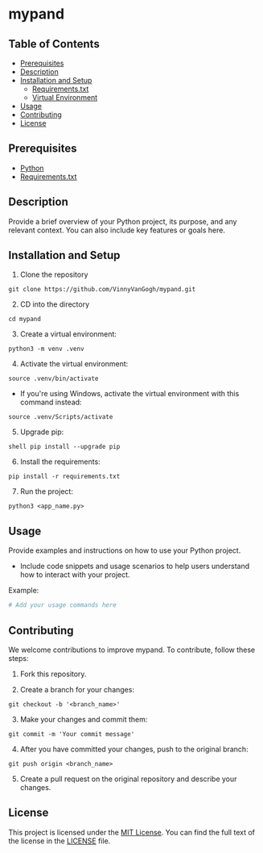 # mypand

## Table of Contents

- [Prerequisites](#prerequisites)
- [Description](#description)
- [Installation and Setup](#installation-and-setup)
  - [Requirements.txt](#requirements.txt)
  - [Virtual Environment](#virtual-environment)
- [Usage](#usage)
- [Contributing](#contributing)
- [License](#license)

## Prerequisites

- [Python](https://www.python.org/downloads/)
- [Requirements.txt](requirements.txt)

## Description

Provide a brief overview of your Python project, its purpose, and any relevant context. You can also include key features or goals here.

## Installation and Setup

1. Clone the repository

```shell
git clone https://github.com/VinnyVanGogh/mypand.git
```

2. CD into the directory

```shell
cd mypand
```


3. Create a virtual environment:

```shell
python3 -m venv .venv
```

4. Activate the virtual environment:

```shell
source .venv/bin/activate
```

- If you're using Windows, activate the virtual environment with this command instead:

```shell
source .venv/Scripts/activate
```

5. Upgrade pip:

```
shell pip install --upgrade pip
```

6. Install the requirements:

```shell
pip install -r requirements.txt
```

7. Run the project:

```shell
python3 <app_name.py>
```

## Usage

Provide examples and instructions on how to use your Python project. 
- Include code snippets and usage scenarios to help users understand how to interact with your project.

Example:
```Python
# Add your usage commands here
```
## Contributing

We welcome contributions to improve mypand. To contribute, follow these steps:

1. Fork this repository.

2. Create a branch for your changes:

```shell
git checkout -b '<branch_name>'
```

3. Make your changes and commit them: 

```shell
git commit -m 'Your commit message'
```

4. After you have committed your changes, push to the original branch:

```shell
git push origin <branch_name>
```

5. Create a pull request on the original repository and describe your changes.

## License

This project is licensed under the [MIT License](LICENSE). You can find the full text of the license in the [LICENSE](LICENSE) file.

